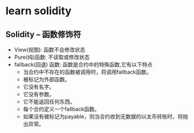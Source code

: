 # learn solidity

##  Solidity – 函数修饰符
* View(视图): 函数不会修改状态
* Pure(纯)函数: 不读取或修改状态
* fallback(回退) 函数: 函数是合约中的特殊函数,它有以下特点
  * 当合约中不存在的函数被调用时，将调用fallback函数。
  * 被标记为外部函数。
  * 它没有名字。
  * 它没有参数。
  * 它不能返回任何东西。
  * 每个合约定义一个fallback函数。
  * 如果没有被标记为payable，则当合约收到无数据的以太币转账时，将抛出异常。